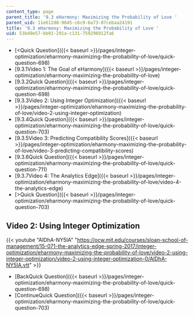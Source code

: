 ```yaml
---
content_type: page
parent_title: '9.3 eHarmony: Maximizing the Probability of Love '
parent_uid: 11e612d8-9845-c6c9-6a73-07cebaa24191
title: '9.3 eHarmony: Maximizing the Probability of Love '
uid: 53b49e57-bb91-291a-c131-759296912fa6
---
```


*   [<Quick Question]({{< baseurl >}}/pages/integer-optimization/eharmony-maximizing-the-probability-of-love/quick-question-698)
*   [9.3.1Video 1: The Goal of eHarmony]({{< baseurl >}}/pages/integer-optimization/eharmony-maximizing-the-probability-of-love)
*   [9.3.2Quick Question]({{< baseurl >}}/pages/integer-optimization/eharmony-maximizing-the-probability-of-love/quick-question-698)
*   [9.3.3Video 2: Using Integer Optimization]({{< baseurl >}}/pages/integer-optimization/eharmony-maximizing-the-probability-of-love/video-2-using-integer-optimization)
*   [9.3.4Quick Question]({{< baseurl >}}/pages/integer-optimization/eharmony-maximizing-the-probability-of-love/quick-question-703)
*   [9.3.5Video 3: Predicting Compatibility Scores]({{< baseurl >}}/pages/integer-optimization/eharmony-maximizing-the-probability-of-love/video-3-predicting-compatibility-scores)
*   [9.3.6Quick Question]({{< baseurl >}}/pages/integer-optimization/eharmony-maximizing-the-probability-of-love/quick-question-711)
*   [9.3.7Video 4: The Analytics Edge]({{< baseurl >}}/pages/integer-optimization/eharmony-maximizing-the-probability-of-love/video-4-the-analytics-edge)
*   [\>Quick Question]({{< baseurl >}}/pages/integer-optimization/eharmony-maximizing-the-probability-of-love/quick-question-703)

Video 2: Using Integer Optimization
-----------------------------------

{{< youtube "AlDhA-NY5IA" "https://ocw.mit.edu/courses/sloan-school-of-management/15-071-the-analytics-edge-spring-2017/integer-optimization/eharmony-maximizing-the-probability-of-love/video-2-using-integer-optimization/video-2-using-integer-optimization-0/AlDhA-NY5IA.vtt" >}}

*   [BackQuick Question]({{< baseurl >}}/pages/integer-optimization/eharmony-maximizing-the-probability-of-love/quick-question-698)
*   [ContinueQuick Question]({{< baseurl >}}/pages/integer-optimization/eharmony-maximizing-the-probability-of-love/quick-question-703)
